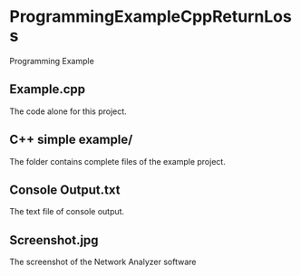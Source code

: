 # ProgrammingExampleCppReturnLoss

Programming Example

## Example.cpp

The code alone for this project. 

## C++ simple example/

The folder contains complete files of the example project.

## Console Output.txt

The text file of console output.

## Screenshot.jpg

The screenshot of the Network Analyzer software
